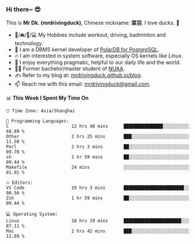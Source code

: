 ### Hi there~ 😎

This is **Mr Dk. (mrdrivingduck)**, Chinese nickname: **棠羽**. I love ducks. 🦆

- 💪/🚘/🏸/💻 My Hobbies include workout, driving, badminton and technology.
- 🍊 I am a DBMS kernel developer of [PolarDB for PostgreSQL](https://github.com/ApsaraDB/PolarDB-for-PostgreSQL).
- 🔥 I am interested in system software, especially OS kernels like *Linux*.
- 🔧 I enjoy everything pragmatic, helpful to our daily life and the world.
- 👨‍🎓 Former bachelor/master student of [NUAA](https://en.wikipedia.org/wiki/Nanjing_University_of_Aeronautics_and_Astronautics).
- ✍ Refer to my blog at: [mrdrivingduck.github.io/blog](https://mrdrivingduck.github.io/blog/).
- 📫 Reach me with this email: [mrdrivingduck@gmail.com](mailto:mrdrivingduck@gmail.com).

<!--START_SECTION:waka-->
📊 **This Week I Spent My Time On** 

```text
🕑︎ Time Zone: Asia/Shanghai

💬 Programming Languages: 
C                        12 hrs 48 mins      ███████████████░░░░░░░░░░   60.89 % 
Other                    2 hrs 25 mins       ███░░░░░░░░░░░░░░░░░░░░░░   11.50 % 
Perl                     2 hrs 3 mins        ██░░░░░░░░░░░░░░░░░░░░░░░   09.78 % 
sh                       1 hr 59 mins        ██░░░░░░░░░░░░░░░░░░░░░░░   09.44 % 
Makefile                 24 mins             ░░░░░░░░░░░░░░░░░░░░░░░░░   01.91 % 

🔥 Editors: 
VS Code                  19 hrs 3 mins       ███████████████████████░░   90.56 % 
Zsh                      1 hr 59 mins        ██░░░░░░░░░░░░░░░░░░░░░░░   09.44 % 

💻 Operating System: 
Linux                    18 hrs 19 mins      ██████████████████████░░░   87.11 % 
Mac                      2 hrs 42 mins       ███░░░░░░░░░░░░░░░░░░░░░░   12.89 % 
```


<!--END_SECTION:waka-->

<!-- ![Mr Dk.'s GitHub Stats](https://github-readme-stats.vercel.app/api?username=mrdrivingduck&count_private&show_icons=true&theme=buefy) -->

<!-- ![Most Used Languages](https://github-readme-stats.vercel.app/api/top-langs/?username=mrdrivingduck&exclude_repo=mips32-CPU,snort-tcp-socket&theme=buefy&layout=compact&langs_count=10) -->


<!--
**mrdrivingduck/mrdrivingduck** is a ✨ _special_ ✨ repository because its `README.md` (this file) appears on your GitHub profile.

Here are some ideas to get you started:

- 🔭 I’m currently working on ...
- 🌱 I’m currently learning ...
- 👯 I’m looking to collaborate on ...
- 🤔 I’m looking for help with ...
- 💬 Ask me about ...
- 📫 How to reach me: ...
- 😄 Pronouns: ...
- ⚡ Fun fact: ...
-->
